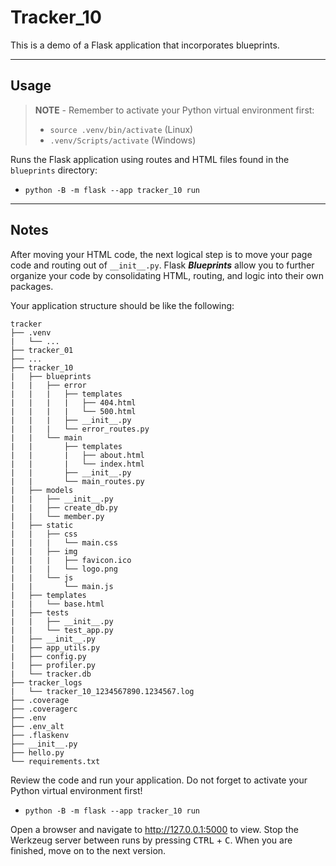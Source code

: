 # Tracker_10

This is a demo of a Flask application that incorporates blueprints.

-----

## Usage

> **NOTE** - Remember to activate your Python virtual environment first:
>
> - `source .venv/bin/activate` (Linux)
> - `.venv/Scripts/activate` (Windows)

Runs the Flask application using routes and HTML files found in the `blueprints` directory:

- `python -B -m flask --app tracker_10 run`

-----

## Notes

After moving your HTML code, the next logical step is to move your page code and routing out of `__init__.py`. Flask ***Blueprints*** allow you to further organize your code by consolidating HTML, routing, and logic into their own packages.

Your application structure should be like the following:

```text
tracker
├── .venv
|   └── ...
├── tracker_01
├── ...
├── tracker_10
|   ├── blueprints
|   |   ├── error
|   |   |   ├── templates
|   |   |   |   ├── 404.html
|   |   |   |   └── 500.html
|   |   |   ├── __init__.py
|   |   |   └── error_routes.py
|   |   └── main
|   |       ├── templates
|   |       |   ├── about.html
|   |       |   └── index.html
|   |       ├── __init__.py
|   |       └── main_routes.py
|   ├── models
|   |   ├── __init__.py
|   |   ├── create_db.py
|   |   └── member.py
|   ├── static
|   |   ├── css
|   |   |   └── main.css
|   |   ├── img
|   |   |   ├── favicon.ico
|   |   |   └── logo.png
|   |   └── js
|   |       └── main.js
|   ├── templates
|   |   └── base.html
|   ├── tests
|   |   ├── __init__.py
|   |   └── test_app.py
|   ├── __init__.py
|   ├── app_utils.py
|   ├── config.py
|   ├── profiler.py
|   └── tracker.db
├── tracker_logs
|   └── tracker_10_1234567890.1234567.log
├── .coverage
├── .coveragerc
├── .env
├── .env_alt
├── .flaskenv
├── __init__.py
├── hello.py
└── requirements.txt
```

Review the code and run your application. Do not forget to activate your Python virtual environment first!

- `python -B -m flask --app tracker_10 run`

Open a browser and navigate to <http://127.0.0.1:5000> to view. Stop the Werkzeug server between runs by pressing <kbd>CTRL</kbd> +  <kbd>C</kbd>. When you are finished, move on to the next version.
